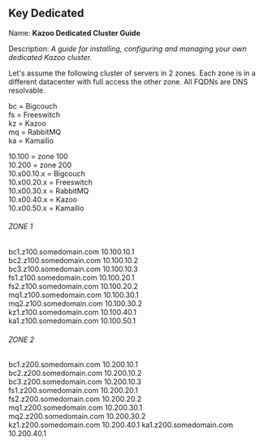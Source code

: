 ## Key Dedicated

Name: **Kazoo Dedicated Cluster Guide**

Description: *A guide for installing, configuring and managing your own dedicated Kazoo cluster.*

Let's assume the following cluster of servers in 2 zones.  Each zone is in a different datacenter with full access the other zone.  All FQDNs are DNS resolvable.

bc = Bigcouch  
fs = Freeswitch  
kz = Kazoo  
mq = RabbitMQ  
ka = Kamailio  

10.100 = zone 100  
10.200 = zone 200  
10.x00.10.x = Bigcouch  
10.x00.20.x = Freeswitch  
10.x00.30.x = RabbitMQ  
10.x00.40.x = Kazoo  
10.x00.50.x = Kamailio  

###### ZONE 1

bc1.z100.somedomain.com  10.100.10.1  
bc2.z100.somedomain.com  10.100.10.2  
bc3.z100.somedomain.com  10.100.10.3  
fs1.z100.somedomain.com  10.100.20.1  
fs2.z100.somedomain.com  10.100.20.2  
mq1.z100.somedomain.com  10.100.30.1  
mq2.z100.somedomain.com  10.100.30.2  
kz1.z100.somedomain.com  10.100.40.1  
ka1.z100.somedomain.com  10.100.50.1  


###### ZONE 2

bc1.z200.somedomain.com  10.200.10.1  
bc2.z200.somedomain.com  10.200.10.2  
bc3.z200.somedomain.com  10.200.10.3  
fs1.z200.somedomain.com  10.200.20.1  
fs2.z200.somedomain.com  10.200.20.2  
mq1.z200.somedomain.com  10.200.30.1  
mq2.z200.somedomain.com  10.200.30.2  
kz1.z200.somedomain.com  10.200.40.1
ka1.z200.somedomain.com  10.200.40.1





